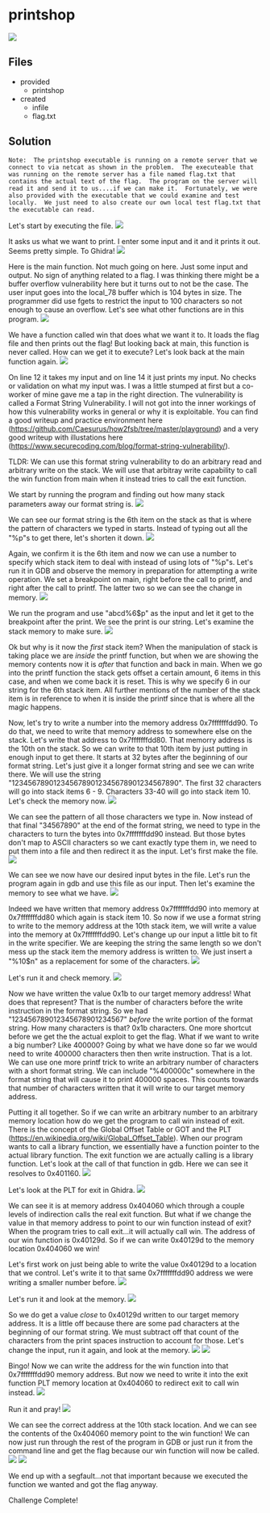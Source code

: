 # printshop
![](images/problem.PNG)

## Files
- provided
    - printshop
- created
    - infile
    - flag.txt

## Solution
```
Note:  The printshop executable is running on a remote server that we connect to via netcat as shown in the problem.  The executeable that was running on the remote server has a file named flag.txt that contains the actual text of the flag.  The program on the server will read it and send it to us....if we can make it.  Fortunately, we were also provided with the executable that we could examine and test locally.  We just need to also create our own local test flag.txt that the executable can read.
```

Let's start by executing the file.
![](images/ss_00.PNG)

It asks us what we want to print.  I enter some input and it and it prints it out.  Seems pretty simple.  To Ghidra!
![](images/ss_01.PNG)

Here is the main function.  Not much going on here.  Just some input and output.  No sign of anything related to a flag.  I was thinking there might be a buffer overflow vulnerability here but it turns out to not be the case.  The user input goes into the local_78 buffer which is 104 bytes in size.  The programmer did use fgets to restrict the input to 100 characters so not enough to cause an overflow.  Let's see what other functions are in this program.
![](images/ss_02.PNG)

We have a function called win that does what we want it to.  It loads the flag file and then prints out the flag!  But looking back at main, this function is never called.  How can we get it to execute?  Let's look back at the main function again.
![](images/ss_01.PNG)

On line 12 it takes my input and on line 14 it just prints my input.  No checks or validation on what my input was.  I was a little stumped at first but a co-worker of mine gave me a tap in the right direction.  The vulnerability is called a Format String Vulnerability.  I will not got into the inner workings of how this vulnerability works in general or why it is exploitable.  You can find a good writeup and practice environment here (https://github.com/Caesurus/how2fsb/tree/master/playground) and a very good writeup with illustations here (https://www.securecoding.com/blog/format-string-vulnerability/).

TLDR: We can use this format string vulnerability to do an arbitrary read and arbitrary write on the stack.  We will use that arbitray write capability to call the win function from main when it instead tries to call the exit function.

We start by running the program and finding out how many stack parameters away our format string is.
![](images/ss_03.PNG)

We can see our format string is the 6th item on the stack as that is where the pattern of characters we typed in starts.  Instead of typing out all the "%p"s to get there, let's shorten it down.
![](images/ss_04.PNG)

Again, we confirm it is the 6th item and now we can use a number to specify which stack item to deal with instead of using lots of "%p"s.  Let's run it in GDB and observe the memory in preparation for attempting a write operation.  We set a breakpoint on main, right before the call to printf, and right after the call to printf.  The latter two so we can see the change in memory.
![](images/ss_05.PNG)

We run the program and use "abcd%6$p" as the input and let it get to the breakpoint after the print.  We see the print is our string.  Let's examine the stack memory to make sure.
![](images/ss_06.PNG)

Ok but why is it now the *first* stack item?  When the manipulation of stack is taking place we are *inside* the printf function, but when we are showing the memory contents now it is *after* that function and back in main.  When we go into the printf function the stack gets offset a certain amount, 6 items in this case, and when we come back it is reset.  This is why we specify 6 in our string for the 6th stack item.  All further mentions of the number of the stack item is in reference to when it is inside the printf since that is where all the magic happens.

Now, let's try to write a number into the memory address 0x7fffffffdd90.  To do that, we need to write that memory address to somewhere else on the stack.  Let's write that address to 0x7fffffffdd80.  That memorry address is the 10th on the stack.  So we can write to that 10th item by just putting in enough input to get there.  It starts at 32 bytes after the beginning of our format string.  Let's just give it a longer format string and see we can write there.  We will use the string "1234567890123456789012345678901234567890".  The first 32 characters will go into stack items 6 - 9.  Characters 33-40 will go into stack item 10.  Let's check the memory now.
![](images/ss_07.PNG)

We can see the pattern of all those characters we type in.  Now instead of that final "34567890" at the end of the format string, we need to type in the characters to turn the bytes into 0x7fffffffdd90 instead.  But those bytes don't map to ASCII characters so we cant exactly type them in, we need to put them into a file and then redirect it as the input.  Let's first make the file.
![](images/ss_08.PNG)

We can see we now have our desired input bytes in the file.  Let's run the program again in gdb and use this file as our input.  Then let's examine the memory to see what we have.
![](images/ss_09.PNG)

Indeed we have written that memory address 0x7fffffffdd90 into memory at 0x7fffffffdd80 which again is stack item 10.  So now if we use a format string to write to the memory address at the 10th stack item, we will write a value into the memory at 0x7fffffffdd90.  Let's change up our input a little bit to fit in the write specifier.  We are keeping the string the same length so we don't mess up the stack item the memory address is written to.  We just insert a "%10$n" as a replacement for some of the characters.
![](images/ss_10.PNG)

Let's run it and check memory.
![](images/ss_11.PNG)

Now we have written the value 0x1b to our target memory address!  What does that represent?  That is the number of characters before the write instruction in the format string.  So we had "123456789012345678901234567" *before* the write portion of the format string.  How many characters is that?  0x1b characters.  One more shortcut before we get the the actual exploit to get the flag.  What if we want to write a big number? Like 400000?  Going by what we have done so far we would need to write 400000 characters then then write instruction.  That is a lot.  We can use one more printf trick to write an arbitrary number of characters with a short format string.  We can include "%400000c" somewhere in the format string that will cause it to print 400000 spaces.  This counts towards that number of characters written that it will write to our target memory address.

Putting it all together.  So if we can write an arbitrary number to an arbitrary memory location how do we get the program to call win instead of exit.  There is the concept of the Global Offset Table or GOT and the PLT (https://en.wikipedia.org/wiki/Global_Offset_Table).  When our program wants to call a library function, we essentially have a function pointer to the actual library function.  The exit function we are actually calling is a library function.  Let's look at the call of that function in gdb.  Here we can see it resolves to 0x401160.
![](images/ss_12.PNG)

Let's look at the PLT for exit in Ghidra.
![](images/ss_13.PNG)

We can see it is at memory address 0x404060 which through a couple levels of indirection calls the real exit function.  But what if we change the value in that memory address to point to our win function instead of exit?  When the program tries to call exit...it will actually call win.  The address of our win function is 0x40129d.  So if we can write 0x40129d to the memory location 0x404060 we win!

Let's first work on just being able to write the value 0x40129d to a location that we control.  Let's write it to that same 0x7fffffffdd90 address we were writing a smaller number before.
![](images/ss_14.PNG)

Let's run it and look at the memory.
![](images/ss_15.PNG)

So we do get a value *close* to 0x40129d written to our target memory address.  It is a little off because there are some pad characters at the beginning of our format string.  We must subtract off that count of the characters from the print spaces instruction to account for those.  Let's change the input, run it again, and look at the memory.
![](images/ss_16.PNG)
![](images/ss_17.PNG)

Bingo!  Now we can write the address for the win function into that 0x7fffffffdd90 memory address.  But now we need to write it into the exit function PLT memory location at 0x404060 to redirect exit to call win instead.
![](images/ss_18.PNG)

Run it and pray!
![](images/ss_19.PNG)

We can see the correct address at the 10th stack location.  And we can see the contents of the 0x404060 memory point to the win function!  We can now just run through the rest of the program in GDB or just run it from the command line and get the flag because our win function will now be called.
![](images/ss_20.PNG)
![](images/ss_21.PNG)

We end up with a segfault...not that important because we executed the function we wanted and got the flag anyway.

Challenge Complete!